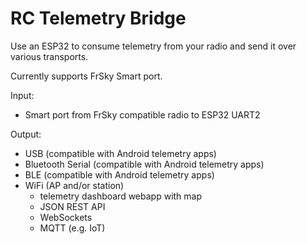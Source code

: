 # RC Telemetry Bridge

Use an ESP32 to consume telemetry from your radio and send it over various transports.

Currently supports FrSky Smart port.

Input:
 - Smart port from FrSky compatible radio to ESP32 UART2

Output:
 - USB (compatible with Android telemetry apps)
 - Bluetooth Serial (compatible with Android telemetry apps)
 - BLE (compatible with Android telemetry apps)
 - WiFi (AP and/or station)
   - telemetry dashboard webapp with map
   - JSON REST API
   - WebSockets
   - MQTT (e.g. IoT)
